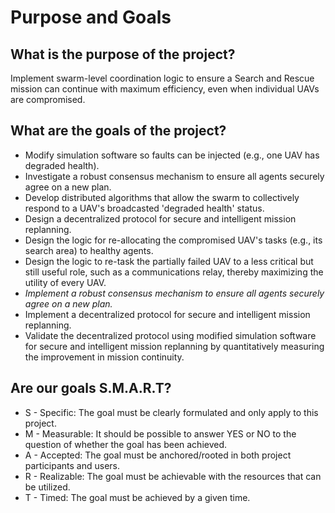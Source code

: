 <h1>Purpose and Goals</h1>
<h2>What is the purpose of the project?</h2>
Implement swarm-level coordination logic to ensure a Search and Rescue mission can continue with maximum efficiency, even when individual UAVs are compromised.

<h2>What are the goals of the project?</h2>
<ul>
    <li>Modify simulation software so faults can be injected (e.g., one UAV has degraded health).</li>
    <li>Investigate a robust consensus mechanism to ensure all agents securely agree on a new plan.</li>
    <li>Develop distributed algorithms that allow the swarm to collectively respond to a UAV's broadcasted 'degraded health' status.</li>
    <li>Design a decentralized protocol for secure and intelligent mission replanning.</li>
    <li>Design the logic for re-allocating the compromised UAV's tasks (e.g., its search area) to healthy agents.</li>
    <li>Design the logic to re-task the partially failed UAV to a less critical but still useful role, such as a communications relay, thereby maximizing the utility of every UAV.</li>
    <li><i>Implement a robust consensus mechanism to ensure all agents securely agree on a new plan.</i></li>
    <li>Implement a decentralized protocol for secure and intelligent mission replanning.</li>
    <li>Validate the decentralized protocol using modified simulation software for secure and intelligent mission replanning by quantitatively measuring the improvement in mission continuity.</li>
</ul>

<h2>Are our goals S.M.A.R.T?</h2>
<ul>
    <li>S - Specific: The goal must be clearly formulated and only apply to this project.</li>
    <li>M - Measurable: It should be possible to answer YES or NO to the question of whether the goal has been achieved.</li>
    <li>A - Accepted: The goal must be anchored/rooted in both project participants and users.</li>
    <li>R - Realizable: The goal must be achievable with the resources that can be utilized.</li>
    <li>T - Timed: The goal must be achieved by a given time.</li>
</ul>